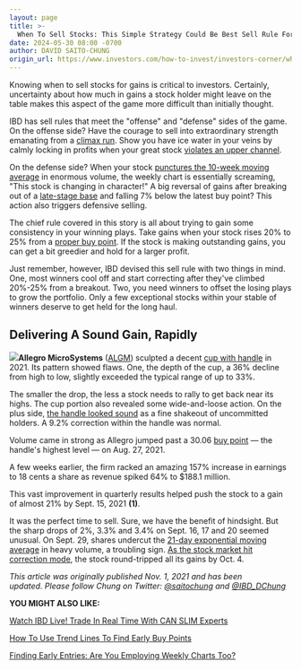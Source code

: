 ```yaml
---
layout: page
title: >-
  When To Sell Stocks: This Simple Strategy Could Be Best Sell Rule For Growth Stocks
date: 2024-05-30 08:00 -0700
author: DAVID SAITO-CHUNG
origin_url: https://www.investors.com/how-to-invest/investors-corner/when-to-sell-stocks-best-sell-rule-for-growth-stocks
---
```





Knowing when to sell stocks for gains is critical to investors. Certainly, uncertainty about how much in gains a stock holder might leave on the table makes this aspect of the game more difficult than initially thought.




IBD has sell rules that meet the "offense" and "defense" sides of the game. On the offense side? Have the courage to sell into extraordinary strength emanating from a [climax run](https://www.investors.com/how-to-invest/investors-corner/sell-rules-using-climax-top-convert-paper-gains-real-profits/). Show you have ice water in your veins by calmly locking in profits when your great stock [violates an upper channel](https://www.investors.com/how-to-invest/investors-corner/stock-charts-channel-lines-for-sell-signals/?).


On the defense side? When your stock [punctures the 10-week moving average](https://www.investors.com/how-to-invest/investors-corner/when-to-sell-growth-stocks-number-1-rule/) in enormous volume, the weekly chart is essentially screaming, "This stock is changing in character!" A big reversal of gains after breaking out of a [late-stage base](https://www.investors.com/how-to-invest/investors-corner/do-you-know-how-to-count-bases-in-leading-stocks-do-it-to-assess-risk/) and falling 7% below the latest buy point? This action also triggers defensive selling.


The chief rule covered in this story is all about trying to gain some consistency in your winning plays. Take gains when your stock rises 20% to 25% from a [proper buy point](https://www.investors.com/how-to-invest/investors-corner/chart-reading-basics-how-a-buy-point-marks-a-time-of-opportunity/). If the stock is making outstanding gains, you can get a bit greedier and hold for a larger profit.


Just remember, however, IBD devised this sell rule with two things in mind. One, most winners cool off and start correcting after they've climbed 20%-25% from a breakout. Two, you need winners to offset the losing plays to grow the portfolio. Only a few exceptional stocks within your stable of winners deserve to get held for the long haul.


Delivering A Sound Gain, Rapidly
--------------------------------


**![](https://www.investors.com/wp-content/uploads/2021/11/IC_110121-300x161.jpg)Allegro MicroSystems** ([ALGM](https://research.investors.com/quote.aspx?symbol=ALGM)) sculpted a decent [cup with handle](https://www.investors.com/how-to-invest/investors-corner/deep-cup-with-handle-can-work-in-bear-market/) in 2021. Its pattern showed flaws. One, the depth of the cup, a 36% decline from high to low, slightly exceeded the typical range of up to 33%.


The smaller the drop, the less a stock needs to rally to get back near its highs. The cup portion also revealed some wide-and-loose action. On the plus side, [the handle looked sound](https://www.investors.com/how-to-invest/investors-corner/the-basics-spot-traits-of-proper-handles-on-cup-patterns/) as a fine shakeout of uncommitted holders. A 9.2% correction within the handle was normal.


Volume came in strong as Allegro jumped past a 30.06 [buy point](https://www.investors.com/how-to-invest/investors-corner/chart-reading-basics-how-a-buy-point-marks-a-time-of-opportunity/) — the handle's highest level — on Aug. 27, 2021.


A few weeks earlier, the firm racked an amazing 157% increase in earnings to 18 cents a share as revenue spiked 64% to \$188.1 million.


This vast improvement in quarterly results helped push the stock to a gain of almost 21% by Sept. 15, 2021 **(1)**.


It was the perfect time to sell. Sure, we have the benefit of hindsight. But the sharp drops of 2%, 3.3% and 3.4% on Sept. 16, 17 and 20 seemed unusual. On Sept. 29, shares undercut the [21-day exponential moving average](https://www.investors.com/how-to-invest/investors-corner/what-is-the-21-day-exponential-moving-average/) in heavy volume, a troubling sign. [As the stock market hit correction mode](https://www.investors.com/market-trend/the-big-picture/stock-market-ends-september-with-ugly-reversal-why-the-outlook-is-worse-today/), the stock round-tripped all its gains by Oct. 4.


*This article was originally published Nov. 1, 2021 and has been updated. Please follow Chung on Twitter: [@saitochung](https://twitter.com/SaitoChung) and [@IBD\_DChung](https://twitter.com/IBD_DChung)*


**YOU MIGHT ALSO LIKE:**


[Watch IBD Live! Trade In Real Time With CAN SLIM Experts](https://research.investors.com/ibdlive/?id=IBD-Live&src=A00582A)


[How To Use Trend Lines To Find Early Buy Points](https://www.investors.com/how-to-invest/investors-corner/how-to-draw-trend-lines-and-find-lower-buy-points-in-stock-charts/)


[Finding Early Entries: Are You Employing Weekly Charts Too?](https://www.investors.com/how-to-invest/investors-corner/looking-for-an-earlier-entry-in-a-stock-learn-how-to-do-this/)




